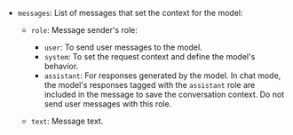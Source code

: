 * `messages`: List of messages that set the context for the model:

  * `role`: Message sender's role:

    * `user`: To send user messages to the model.
    * `system`: To set the request context and define the model's behavior.
    * `assistant`: For responses generated by the model. In chat mode, the model's responses tagged with the `assistant` role are included in the message to save the conversation context. Do not send user messages with this role.

  * `text`: Message text.